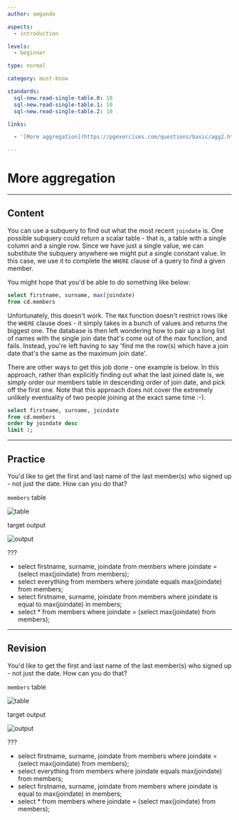 ```yaml
---
author: amgando

aspects:
  - introduction

levels:
  - beginner

type: normal

category: must-know

standards:
  sql-new.read-single-table.0: 10
  sql-new.read-single-table.1: 10
  sql-new.read-single-table.2: 10

links:

  - '[More aggregation](https://pgexercises.com/questions/basic/agg2.html){documentation}'

---
```


# More aggregation

---
## Content

You can use a subquery to find out what the most recent `joindate` is. One possible subquery could return a scalar table - that is, a table with a single column and a single row. Since we have just a single value, we can substitute the subquery anywhere we might put a single constant value. In this case, we use it to complete the `WHERE` clause of a query to find a given member.

You might hope that you'd be able to do something like below:

```sql
select firstname, surname, max(joindate)
from cd.members
```

Unfortunately, this doesn't work. The `MAX` function doesn't restrict rows like the `WHERE` clause does - it simply takes in a bunch of values and returns the biggest one. The database is then left wondering how to pair up a long list of names with the single join date that's come out of the max function, and fails. Instead, you're left having to say 'find me the row(s) which have a join date that's the same as the maximum join date'.

There are other ways to get this job done - one example is below. In this approach, rather than explicitly finding out what the last joined date is, we simply order our members table in descending order of join date, and pick off the first one. Note that this approach does not cover the extremely unlikely eventuality of two people joining at the exact same time :-).

```sql
select firstname, surname, joindate
from cd.members
order by joindate desc
limit 1;
```

---
## Practice

You'd like to get the first and last name of the last member(s) who signed up - not just the date. How can you do that?

`members` table

![table](https://i.imgur.com/BkIONKX.png)

target output

![output](https://i.imgur.com/XaLWF7C.png)

???

* select firstname, surname, joindate from members where joindate = (select max(joindate) from members);
* select everything from members where joindate equals max(joindate) from members;
* select firstname, surname, joindate from members where joindate is equal to max(joindate) in members;
* select * from members where joindate = (select max(joindate) from members);

---
## Revision

You'd like to get the first and last name of the last member(s) who signed up - not just the date. How can you do that?

`members` table

![table](https://i.imgur.com/BkIONKX.png)

target output

![output](https://i.imgur.com/XaLWF7C.png)

???

* select firstname, surname, joindate from members where joindate = (select max(joindate) from members);
* select everything from members where joindate equals max(joindate) from members;
* select firstname, surname, joindate from members where joindate is equal to max(joindate) in members;
* select * from members where joindate = (select max(joindate) from members);
